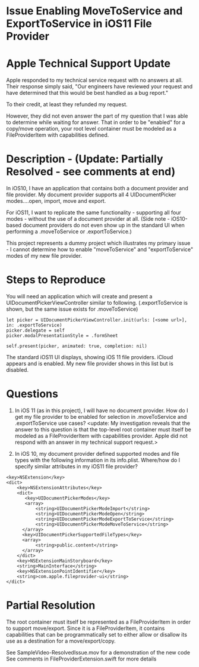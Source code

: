 # Issue Enabling MoveToService and ExportToService in iOS11 File Provider

# Apple Technical Support Update
Apple responded to my technical service request with no answers at all.  Their response simply said, "Our engineers have reviewed your request and have determined that this would be best handled as a bug report."

To their credit, at least they refunded my request.

However, they did not even answer the part of my question that I was able to determine while waiting for answer. That in order to be "enabled" for a copy/move operation, your root level container must be modeled as a FileProviderItem with capabilities defined.

# Description - (Update: Partially Resolved - see comments at end)
In iOS10, I have an application that contains both a document provider and file provider.  My document provider supports all 4 UIDocumentPicker modes....open, import, move and export.

For iOS11, I want to replicate the same functionality - supporting all four modes - without the use of a document provider at all.  (Side note - iOS10-based document providers do not even show up in the standard UI when performing a .moveToService or .exportToService.)

This project represents a dummy project which illustrates my primary issue - I cannot determine how to enable "moveToService" and "exportToService" modes of my new file provider.



# Steps to Reproduce
You will need an application which will create and present a UIDocumentPickerViewController similar to following.  (.exportToService is shown, but the same issue exists for .moveToService)

```
let picker = UIDocumentPickerViewController.init(urls: [<some url>], in: .exportToService)
picker.delegate = self
picker.modalPresentationStyle = .formSheet

self.present(picker, animated: true, completion: nil)
```

The standard iOS11 UI displays, showing iOS 11 file providers.
iCloud appears and is enabled.
My new file provider shows in this list but is disabled.


# Questions

1) In iOS 11 (as in this project), I will have no document provider.  How do I get my file provider to be enabled for selection in .moveToService and .exportToService use cases?   <update: My investigation reveals that the answer to this question is that the top-level root container must itself be modeled as a FileProviderItem with capabilities provider. Apple did not respond with an answer in my technical support request.>

2) In iOS 10, my document provider defined supported modes and file types with the following information in its info.plist.  Where/how do I specify similar attributes in my iOS11 file provider?  <No answer provided by Apple in my technical support request>

```
<key>NSExtension</key>
<dict>
    <key>NSExtensionAttributes</key>
    <dict>
       <key>UIDocumentPickerModes</key>
       <array>
           <string>UIDocumentPickerModeImport</string>
           <string>UIDocumentPickerModeOpen</string>
           <string>UIDocumentPickerModeExportToService</string>
           <string>UIDocumentPickerModeMoveToService</string>
      </array>
      <key>UIDocumentPickerSupportedFileTypes</key>
      <array>
           <string>public.content</string>
      </array>
    </dict>
    <key>NSExtensionMainStoryboard</key>
    <string>MainInterface</string>
    <key>NSExtensionPointIdentifier</key>
    <string>com.apple.fileprovider-ui</string>
</dict>
```

# Partial Resolution

The root container must itself be represented as a FileProviderItem in order to support move/export.  Since it is a FileProviderItem, it contains capabilities that can be programmatically set to either allow or disallow its use as a destination for a move/export/copy.

See SampleVideo-ResolvedIssue.mov for a demonstration of the new code
See comments in FileProviderExtension.swift for more details



